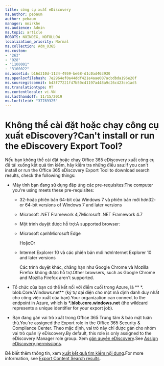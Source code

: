 ```yaml
---
title: công cụ xuất eDiscovery
ms.author: pebaum
author: pebaum
manager: mnirkhe
ms.audience: Admin
ms.topic: article
ROBOTS: NOINDEX, NOFOLLOW
localization_priority: Normal
ms.collection: Adm_O365
ms.custom:
- "263"
- "928"
- "1100001"
- "3100022"
ms.assetid: b16d310d-1134-4959-be68-d1c0ad463930
ms.openlocfilehash: 7e2964ef0a44ddf421e4aae007acbdbda196e20f
ms.sourcegitcommit: b43f77221f47b50c41197a448a9c26c423ce1ad5
ms.translationtype: MT
ms.contentlocale: vi-VN
ms.lasthandoff: 11/15/2019
ms.locfileid: "37769325"
---
```

# <a name="cant-install-or-run-the-ediscovery-export-tool"></a><span data-ttu-id="205be-102">Không thể cài đặt hoặc chạy công cụ xuất eDiscovery?</span><span class="sxs-lookup"><span data-stu-id="205be-102">Can't install or run the eDiscovery Export Tool?</span></span>

<span data-ttu-id="205be-103">Nếu bạn không thể cài đặt hoặc chạy Office 365 eDiscovery xuất công cụ để tải xuống kết quả tìm kiếm, hãy kiểm tra những điều sau:</span><span class="sxs-lookup"><span data-stu-id="205be-103">If you can't install or run the Office 365 eDiscovery Export Tool to download search results, check the following things:</span></span>
  
- <span data-ttu-id="205be-104">Máy tính bạn đang sử dụng đáp ứng các pre-requisites:</span><span class="sxs-lookup"><span data-stu-id="205be-104">The computer you're using meets these pre-requisites:</span></span>

  - <span data-ttu-id="205be-105">32-hoặc phiên bản 64-bit của Windows 7 và phiên bản mới hơn</span><span class="sxs-lookup"><span data-stu-id="205be-105">32- or 64-bit versions of Windows 7 and later versions</span></span>

  - <span data-ttu-id="205be-106">Microsoft .NET Framework 4,7</span><span class="sxs-lookup"><span data-stu-id="205be-106">Microsoft .NET Framework 4.7</span></span>

  - <span data-ttu-id="205be-107">Một trình duyệt được hỗ trợ:</span><span class="sxs-lookup"><span data-stu-id="205be-107">A supported browser:</span></span>

  - <span data-ttu-id="205be-108">Microsoft cạnh</span><span class="sxs-lookup"><span data-stu-id="205be-108">Microsoft Edge</span></span>

    <span data-ttu-id="205be-109">Hoặc</span><span class="sxs-lookup"><span data-stu-id="205be-109">Or</span></span>

  - <span data-ttu-id="205be-110">Internet Explorer 10 và các phiên bản mới hơn</span><span class="sxs-lookup"><span data-stu-id="205be-110">Internet Explorer 10 and later versions</span></span>

    <span data-ttu-id="205be-111">Các trình duyệt khác, chẳng hạn như Google Chrome và Mozilla Firefox không được hỗ trợ.</span><span class="sxs-lookup"><span data-stu-id="205be-111">Other browsers, such as Google Chrome and Mozilla Firefox aren't supported.</span></span>

- <span data-ttu-id="205be-112">Tổ chức của bạn có thể kết nối với điểm cuối trong Azure, là \*\* \*. blob.Core.Windows.net\*\* (ký tự đại diện cho một mã định danh duy nhất cho công việc xuất của bạn).</span><span class="sxs-lookup"><span data-stu-id="205be-112">Your organization can connect to the endpoint in Azure, which is **\*.blob.core.windows.net** (the wildcard represents a unique identifier for your export job).</span></span>

- <span data-ttu-id="205be-113">Bạn đang gán vai trò xuất trong Office 365 Trung tâm &amp; bảo mật tuân thủ.</span><span class="sxs-lookup"><span data-stu-id="205be-113">You're assigned the Export role in the Office 365 Security &amp; Compliance Center.</span></span> <span data-ttu-id="205be-114">Theo mặc định, vai trò này chỉ được gán cho nhóm vai trò quản lý eDiscovery.</span><span class="sxs-lookup"><span data-stu-id="205be-114">By default, this role is only assigned to the eDiscovery Manager role group.</span></span> <span data-ttu-id="205be-115">Xem [gán quyền eDiscovery](https://docs.microsoft.com/office365/securitycompliance/assign-ediscovery-permissions).</span><span class="sxs-lookup"><span data-stu-id="205be-115">See [Assign eDiscovery permissions](https://docs.microsoft.com/office365/securitycompliance/assign-ediscovery-permissions).</span></span>

<span data-ttu-id="205be-116">Để biết thêm thông tin, xem [xuất kết quả tìm kiếm nội dung](https://docs.microsoft.com/office365/securitycompliance/export-search-results).</span><span class="sxs-lookup"><span data-stu-id="205be-116">For more information, see [Export Content Search results](https://docs.microsoft.com/office365/securitycompliance/export-search-results).</span></span>
  